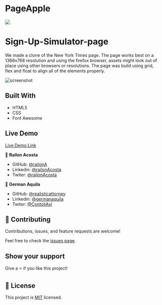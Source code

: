 # PageApple

![](https://img.shields.io/badge/Microverse-blueviolet)

# Sign-Up-Simulator-page

We made a clone of the New York Times page. The page works best on a 1366x768 resolution and using the firefox browser, assets might look out of place using other browsers or resolutions. The page was build using grid, flex and float to align all of the elements properly.



![screenshot](./asset/)
 
## Built With

- HTML5
- CSS
- Font Awesome

## Live Demo

[Live Demo Link]()

👤 **Railon Acosta**

- GitHub: [@railonA](https://github.com/RailonA)
- Linkedin: [@railonAcosta](https://www.linkedin.com/in/railon-acosta-81265180/)
- Twiter: [@railonAcosta](https://twitter.com/RailonAcosta)


👤 **German Aquila**

- GitHub: [@realisticattorney](https://github.com/realisticattorney)
- Linkedin: [@germanaquila](https://www.linkedin.com/in/german-aquila-55a9171b5/)
- Twiter: [@ContoliAxl](https://www.twitter.com/contoliaxl)

## 🤝 Contributing

Contributions, issues, and feature requests are welcome!

Feel free to check the [issues page]().

## Show your support

Give a ⭐️ if you like this project!

## 📝 License

This project is [MIT](LICENSE) licensed.
